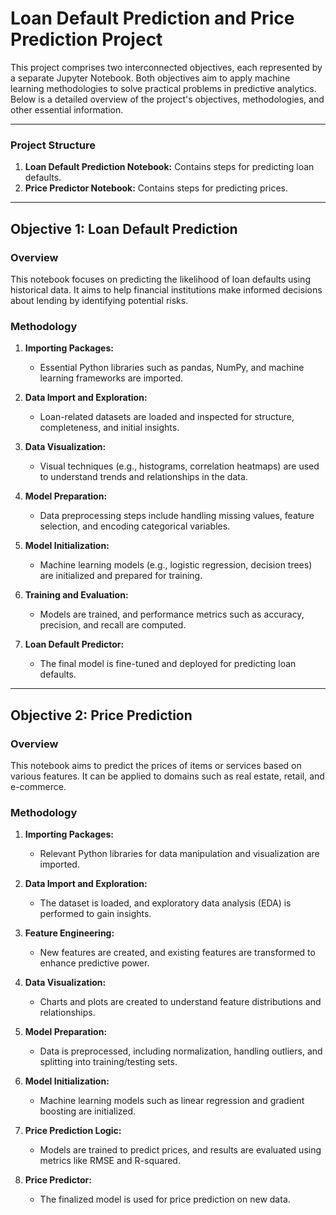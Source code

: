 # Loan Default Prediction and Price Prediction Project

This project comprises two interconnected objectives, each represented by a separate Jupyter Notebook. Both objectives aim to apply machine learning methodologies to solve practical problems in predictive analytics. Below is a detailed overview of the project's objectives, methodologies, and other essential information.

---

### Project Structure
1. **Loan Default Prediction Notebook:** Contains steps for predicting loan defaults.
2. **Price Predictor Notebook:** Contains steps for predicting prices.

---

## Objective 1: Loan Default Prediction

### Overview
This notebook focuses on predicting the likelihood of loan defaults using historical data. It aims to help financial institutions make informed decisions about lending by identifying potential risks.

### Methodology
1. **Importing Packages:**
   - Essential Python libraries such as pandas, NumPy, and machine learning frameworks are imported.

2. **Data Import and Exploration:**
   - Loan-related datasets are loaded and inspected for structure, completeness, and initial insights.

3. **Data Visualization:**
   - Visual techniques (e.g., histograms, correlation heatmaps) are used to understand trends and relationships in the data.

4. **Model Preparation:**
   - Data preprocessing steps include handling missing values, feature selection, and encoding categorical variables.

5. **Model Initialization:**
   - Machine learning models (e.g., logistic regression, decision trees) are initialized and prepared for training.

6. **Training and Evaluation:**
   - Models are trained, and performance metrics such as accuracy, precision, and recall are computed.

7. **Loan Default Predictor:**
   - The final model is fine-tuned and deployed for predicting loan defaults.

---

## Objective 2: Price Prediction

### Overview
This notebook aims to predict the prices of items or services based on various features. It can be applied to domains such as real estate, retail, and e-commerce.

### Methodology
1. **Importing Packages:**
   - Relevant Python libraries for data manipulation and visualization are imported.

2. **Data Import and Exploration:**
   - The dataset is loaded, and exploratory data analysis (EDA) is performed to gain insights.

3. **Feature Engineering:**
   - New features are created, and existing features are transformed to enhance predictive power.

4. **Data Visualization:**
   - Charts and plots are created to understand feature distributions and relationships.

5. **Model Preparation:**
   - Data is preprocessed, including normalization, handling outliers, and splitting into training/testing sets.

6. **Model Initialization:**
   - Machine learning models such as linear regression and gradient boosting are initialized.

7. **Price Prediction Logic:**
   - Models are trained to predict prices, and results are evaluated using metrics like RMSE and R-squared.

8. **Price Predictor:**
   - The finalized model is used for price prediction on new data.
